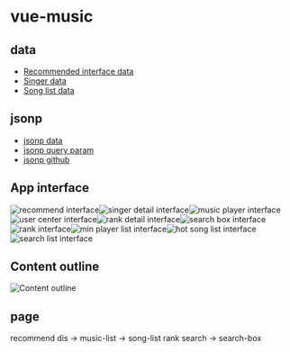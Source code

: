 <!--
 * @Description:
 * @version:
 * @Author: GanEhank
 * @Date: 2019-08-04 01:20:42
 * @LastEditors: GanEhank
 * @LastEditTime: 2019-08-14 12:11:21
 -->

# vue-music

## data

- [Recommended interface data](https://c.y.qq.com/musichall/fcgi-bin/fcg_yqqhomepagerecommend.fcg)
- [Singer data](https://c.y.qq.com/v8/fcg-bin/fcg_v8_singer_track_cp.fcg?g_tk=5381&inCharset=utf-8&outCharset=utf-8&notice=0&format=jsonp&hostUin=0&needNewCode=0&platform=yqq&order=listen&begin=0&num=80&songstatus=1&singermid=0025NhlN2yWrP4&jsonpCallback=__jp1)
- [Song list data](https://c.y.qq.com/v8/fcg-bin/v8.fcg?g_tk=5381&inCharset=utf-8&outCharset=utf-8&notice=0&format=jsonp&channel=singer&page=list&key=all_all_all&pagesize=100&pagenum=1&hostUin=0&needNewCode=0&platform=yqq&jsonpCallback=__jp0)

## jsonp

- [jsonp data](https://i.loli.net/2019/04/06/5ca8638bac881.png)
- [jsonp query param](https://i.loli.net/2019/04/06/5ca869e167a1c.png)
- [jsonp github](https://github.com/webmodules/jsonp)

## App interface

![recommend interface](https://i.loli.net/2019/04/06/5ca861da160ba.png)![singer detail interface](https://i.loli.net/2019/04/08/5caac3e8e7a0f.png)![music player interface](https://i.loli.net/2019/04/09/5cac16b7d5a91.png)![user center interface](https://i.loli.net/2019/04/10/5cadb1c58b527.png)![rank detail interface](https://i.loli.net/2019/04/10/5cadb3ddb41c9.png)![search box interface](https://i.loli.net/2019/04/10/5cad4362e8bef.png)![rank interface](https://i.loli.net/2019/04/10/5cadb17a23407.png)![min player list interface](https://i.loli.net/2019/04/10/5cad9ce9ebab7.png)![hot song list interface](https://i.loli.net/2019/04/10/5cadb0eae5f9e.png)![search list interface](https://i.loli.net/2019/04/10/5cada57184b01.png)

## Content outline

![Content outline](https://i.loli.net/2019/01/12/5c39f01b7e72b.jpeg)

## page

recommend
dis -> music-list -> song-list
rank
search -> search-box
